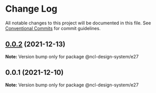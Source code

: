 # Change Log

All notable changes to this project will be documented in this file.
See [Conventional Commits](https://conventionalcommits.org) for commit guidelines.

## [0.0.2](https://github.ncl.com/rromero/ncl-design-system/compare/@ncl-design-system/e27@0.0.1...@ncl-design-system/e27@0.0.2) (2021-12-13)

**Note:** Version bump only for package @ncl-design-system/e27





## 0.0.1 (2021-12-10)

**Note:** Version bump only for package @ncl-design-system/e27
